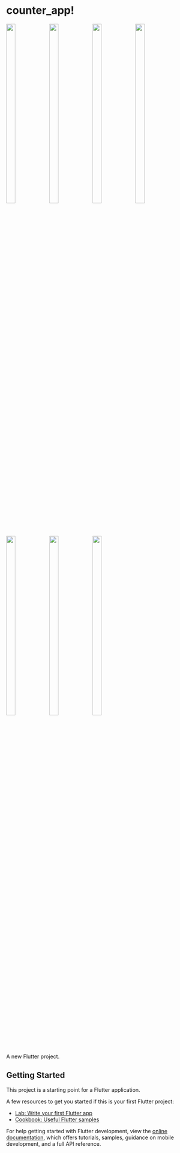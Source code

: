 # counter_app!

<p> <img src="https://github.com/Krupaparmar30/counter_app/assets/149374671/34fd497f-7c4c-4091-8d23-b7fd590f0ddb"width=22% height=35%>
    <img src="https://github.com/Krupaparmar30/counter_app/assets/149374671/70a209e7-8b27-4115-b7f2-4836075ef2ac"width=22% height=35%>
    <img src="https://github.com/Krupaparmar30/counter_app/assets/149374671/07888635-2593-45cd-bdda-4e4897cb9229"width=22% height=35%>
    <img src="https://github.com/Krupaparmar30/counter_app/assets/149374671/83bc174b-2d20-4d00-9d68-88a44d87a3eb"width=22% height=35%>
    <img src="https://github.com/Krupaparmar30/counter_app/assets/149374671/420b3c95-5460-428c-b3cc-6d7b40134ead"width=22% height=35%>
    <img src="https://github.com/Krupaparmar30/counter_app/assets/149374671/facf318b-9a4f-4aad-a7fe-9a80f99cdc35"width=22% height=35%>
    <img src="https://github.com/Krupaparmar30/counter_app/assets/149374671/1bafcf95-8c30-4389-bf04-9016231ef400"width=22% height=35%>
</p>
A new Flutter project.


## Getting Started

This project is a starting point for a Flutter application.

A few resources to get you started if this is your first Flutter project:

- [Lab: Write your first Flutter app](https://docs.flutter.dev/get-started/codelab)
- [Cookbook: Useful Flutter samples](https://docs.flutter.dev/cookbook)

For help getting started with Flutter development, view the
[online documentation](https://docs.flutter.dev/), which offers tutorials,
samples, guidance on mobile development, and a full API reference.
